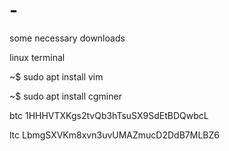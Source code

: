 # - 

some necessary downloads 

linux terminal 

~$ sudo apt install vim 


~$ sudo apt install cgminer


btc
1HHHVTXKgs2tvQb3hTsuSX9SdEtBDQwbcL

ltc
LbmgSXVKm8xvn3uvUMAZmucD2DdB7MLBZ6
